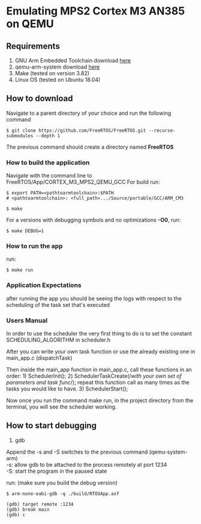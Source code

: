 # Emulating MPS2 Cortex M3 AN385 on QEMU

## Requirements
1. GNU Arm Embedded Toolchain download [here](https://developer.arm.com/tools-and-software/open-source-software/developer-tools/gnu-toolchain/gnu-rm/downloads)
3. qemu-arm-system download [here](https://www.qemu.org/download)
2. Make (tested on version 3.82)
4. Linux OS (tested on Ubuntu 18.04)

## How to download
Navigate to a parent directory of your choice and run the following command
```
$ git clone https://github.com/FreeRTOS/FreeRTOS.git --recurse-submodules --depth 1
```
The previous command should create a directory named **FreeRTOS**

### How to build the application
Navigate with the command line to FreeRTOS/App/CORTEX\_M3\_MPS2\_QEMU\_GCC
For build run:

```
$ export PATH=<pathtoarmtoolchain>:$PATH
# <pathtoarmtoolchain>: <full_path>.../Source/portable/GCC/ARM_CM3

$ make
```
For a versions with debugging symbols and no optimizations **-O0**, run:
```
$ make DEBUG=1
```

### How to run the app
run:
```
$ make run
```
### Application Expectations
after running the app you should be seeing the logs with respect to the scheduling of the task set that's executed

### Users Manual
In order to use the scheduler the very first thing to do is to set the constant
SCHEDULING_ALGORITHM in scheduler.h

After you can write your own task function or use the already existing one in
main_app.c (dispatchTask)

Then inside the main_app function in main_app.c, call these functions in an order:
    1) SchedulerInit();
    2) SchedulerTaskCreate(/*with your own set of parameters and task func*/);
       repeat this function call as many times as the tasks you would like to have.
    3) SchedulerStart();

Now once you run the command make run, in the project directory from the terminal, you will see the scheduler working.


## How to start debugging
1. gdb
<P>
Append the -s and -S switches to the previous command (qemu-system-arm)<br>
-s: allow gdb to be attached to the process remotely at port 1234 <br>
-S: start the program in the paused state <br>

run: (make sure you build the debug version)
```
$ arm-none-eabi-gdb -q ./build/RTOSApp.axf

(gdb) target remote :1234
(gdb) break main
(gdb) c
```
